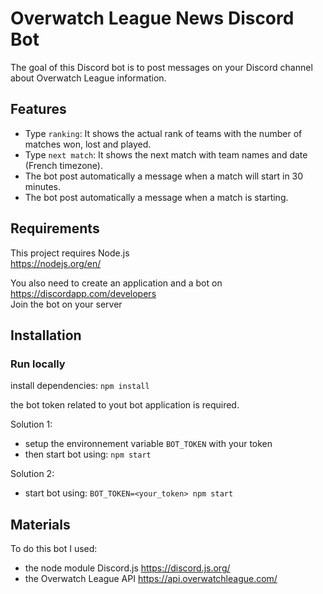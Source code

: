 # Overwatch League News Discord Bot

The goal of this Discord bot is to post messages on your Discord channel about Overwatch League information.

## Features

- Type `ranking`: It shows the actual rank of teams with the number of matches won, lost and played.
- Type `next match`: It shows the next match with team names and date (French timezone).
- The bot post automatically a message when a match will start in 30 minutes.
- The bot post automatically a message when a match is starting.

## Requirements

This project requires Node.js  
https://nodejs.org/en/

You also need to create an application and a bot on https://discordapp.com/developers  
Join the bot on your server

## Installation

### Run locally

install dependencies:
`npm install`

the bot token related to yout bot application is required.

Solution 1:
- setup the environnement variable `BOT_TOKEN` with your token
- then start bot using: `npm start`

Solution 2:
- start bot using: `BOT_TOKEN=<your_token> npm start`

## Materials
To do this bot I used:
- the node module Discord.js https://discord.js.org/
- the Overwatch League API https://api.overwatchleague.com/
